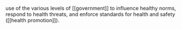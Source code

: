 use of the various levels of [[government]] to influence healthy norms, respond to health threats, and enforce standards for health and safety ([[health promotion]]).